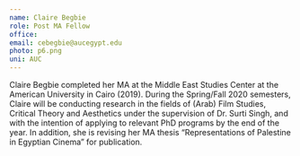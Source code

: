 ```yaml
---
name: Claire Begbie
role: Post MA Fellow
office:
email: cebegbie@aucegypt.edu
photo: p6.png
uni: AUC
---
```


Claire Begbie completed her MA at the Middle East Studies Center at the American University in Cairo (2019). During the Spring/Fall 2020 semesters, Claire will be conducting research in the fields of (Arab) Film Studies, Critical Theory and Aesthetics under the supervision of Dr. Surti Singh, and with the intention of applying to relevant PhD programs by the end of the year. In addition, she is revising her MA thesis “Representations of Palestine in Egyptian Cinema” for publication.
